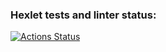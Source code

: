 ### Hexlet tests and linter status:
[![Actions Status](https://github.com/ruslanakhmett/python-project-lvl4/workflows/hexlet-check/badge.svg)](https://github.com/ruslanakhmett/python-project-lvl4/actions)